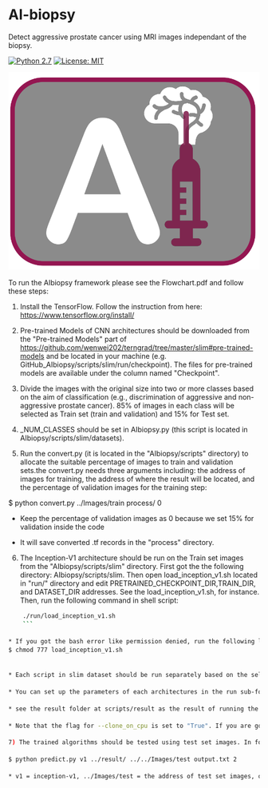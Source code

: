 # AI-biopsy

Detect aggressive prostate cancer using MRI images independant of the biopsy.

[![Python 2.7](https://img.shields.io/badge/python-2.7-blue.svg)](https://www.python.org/downloads/release/python-360/)
[![License: MIT](https://img.shields.io/badge/License-MIT-yellow.svg)](https://opensource.org/licenses/MIT)

![AIbiopsy Logo](docs/logo.png)

To run the AIbiopsy framework please see the Flowchart.pdf and follow these steps:

1) Install the TensorFlow. Follow the instruction from here: https://www.tensorflow.org/install/

2) Pre-trained Models of CNN architectures should be downloaded from the "Pre-trained Models" part of https://github.com/wenwei202/terngrad/tree/master/slim#pre-trained-models and be located in your machine (e.g. GitHub_AIbiopsy/scripts/slim/run/checkpoint). The files for pre-trained models are available under the column named "Checkpoint".

3) Divide the images with the original size into two or more classes based on the aim of classification (e.g., discrimination of aggressive and non-aggressive prostate cancer). 85% of images in each class will be selected as Train set (train and validation) and 15% for Test set. 

4) _NUM_CLASSES should be set in AIbiopsy.py (this script is located in AIbiopsy/scripts/slim/datasets).

5) Run the convert.py (it is located in the "AIbiopsy/scripts" directory) to allocate the suitable percentage of images to train and validation sets.the convert.py needs three arguments including: the address of images for training, the address of where the result will be located, and the percentage of validation images for the training step: 

$ python convert.py ../Images/train process/ 0

* Keep the percentage of validation images as 0 because we set 15% for validation inside the code

* It will save converted .tf records in the "process" directory.

6) The Inception-V1 architecture should be run on the Train set images from the "AIbiopsy/scripts/slim" directory. First got the the following directory: AIbiopsy/scripts/slim. Then open load_inception_v1.sh located in "run/" directory and edit PRETRAINED_CHECKPOINT_DIR,TRAIN_DIR, and DATASET_DIR addresses. See the load_inception_v1.sh, for instance. Then, run the following command in shell script: 

```bash
    ./run/load_inception_v1.sh
    ```

* If you got the bash error like permission denied, run the following line in your shell:
$ chmod 777 load_inception_v1.sh


* Each script in slim dataset should be run separately based on the selected architecture. The slim folder contains some sub-folders. 

* You can set up the parameters of each architectures in the run sub-folder. For example you can set the architecture in a way to run from scratch or trained for the last or all layer. Also you can set the batch size or the number of maximum steps. 

* see the result folder at scripts/result as the result of running the above script.

* Note that the flag for --clone_on_cpu is set to "True". If you are going to use GPUs you should change this flag to "False".

7) The trained algorithms should be tested using test set images. In folder "AIbiopsy/scripts/slim", predict.py loads a trained model on provided images. This code get 5 argu/resultments:

$ python predict.py v1 ../result/ ../../Images/test output.txt 2

* v1 = inception-v1, ../Images/test = the address of test set images, out.txt = the output result file, 2 = number of classes



